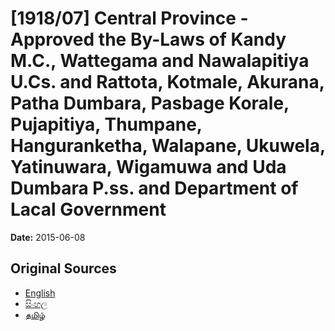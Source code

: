 # [1918/07] Central Province - Approved the By-Laws of Kandy M.C., Wattegama and Nawalapitiya U.Cs. and Rattota, Kotmale, Akurana, Patha Dumbara, Pasbage Korale, Pujapitiya, Thumpane, Hanguranketha, Walapane, Ukuwela, Yatinuwara, Wigamuwa and Uda Dumbara P.ss. and Department of Lacal Government

**Date:** 2015-06-08

## Original Sources

- [English](https://documents.gov.lk/view/extra-gazettes/2015/6/1918-07_E.pdf)
- [සිංහල](https://documents.gov.lk/view/extra-gazettes/2015/6/1918-07_S.pdf)
- [தமிழ்](https://documents.gov.lk/view/extra-gazettes/2015/6/1918-07_T.pdf)
